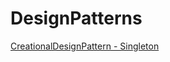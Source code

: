 # DesignPatterns
[CreationalDesignPattern - Singleton](https://github.com/DawidKuzminski/DesignPatterns/blob/master/CreationalDesignPattern-Singleton/README.md)
